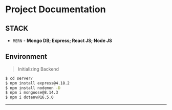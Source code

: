# Project Documentation

## **STACK**

- `MERN` - **Mongo DB; Express; React JS; Node JS**

## Environment

> Initializing Backend
```bash
$ cd server/
$ npm install express@4.18.2
$ npm install nodemon -D
$ npm i mongoose@8.14.3
$ npm i dotenv@16.5.0
```

---


